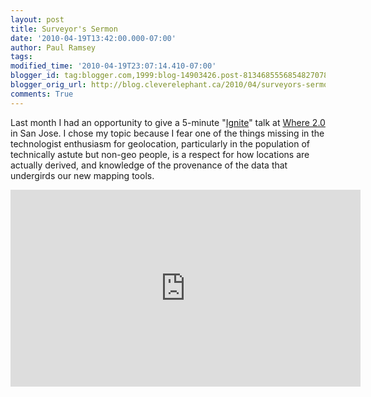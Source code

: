 ```yaml
---
layout: post
title: Surveyor's Sermon
date: '2010-04-19T13:42:00.000-07:00'
author: Paul Ramsey
tags: 
modified_time: '2010-04-19T23:07:14.410-07:00'
blogger_id: tag:blogger.com,1999:blog-14903426.post-8134685556854827078
blogger_orig_url: http://blog.cleverelephant.ca/2010/04/surveyors-sermon.html
comments: True
---
```


Last month I had an opportunity to give a 5-minute "[Ignite](http://ignite.oreilly.com/)" talk at [Where 2.0](http://en.oreilly.com/where2010) in San Jose. I chose my topic because I fear one of the things missing in the technologist enthusiasm for geolocation, particularly in the population of technically astute but non-geo people, is a respect for how locations are actually derived, and knowledge of the provenance of the data that undergirds our new mapping tools.

<iframe width="560" height="315" src="https://www.youtube.com/embed/IX8iQN04tOo" title="YouTube video player" frameborder="0" allow="accelerometer; autoplay; clipboard-write; encrypted-media; gyroscope; picture-in-picture" allowfullscreen></iframe>

